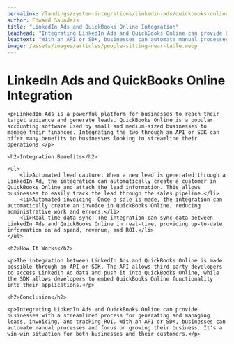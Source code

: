 ```yaml
---
permalink: /landings/system-integrations/linkedin-ads/quickbooks-online
author: Edward Saunders
title: "LinkedIn Ads and QuickBooks Online Integration"
leadhead: "Integrating LinkedIn Ads and QuickBooks Online can provide businesses with a streamlined process for generating and managing leads, invoicing, and tracking ROI"
leadtext: "With an API or SDK, businesses can automate manual processes and focus on growing their business. It's a win-win situation for both businesses and their customers."
image: /assets/images/articles/people-sitting-near-table.webp
---
```

<div class="arttext">
	<h1>LinkedIn Ads and QuickBooks Online Integration</h1>

	<p>LinkedIn Ads is a powerful platform for businesses to reach their target audience and generate leads. QuickBooks Online is a popular accounting software used by small and medium-sized businesses to manage their finances. Integrating the two through an API or SDK can offer many benefits to businesses looking to streamline their operations.</p>

	<h2>Integration Benefits</h2>

	<ul>
		<li>Automated lead capture: When a new lead is generated through a LinkedIn Ad, the integration can automatically create a customer in QuickBooks Online and attach the lead information. This allows businesses to easily track the lead through the sales pipeline.</li>
		<li>Automated invoicing: Once a sale is made, the integration can automatically create an invoice in QuickBooks Online, reducing administrative work and errors.</li>
		<li>Real-time data sync: The integration can sync data between LinkedIn Ads and QuickBooks Online in real-time, providing up-to-date information on ad spend, revenue, and ROI.</li>
	</ul>

	<h2>How It Works</h2>

	<p>The integration between LinkedIn Ads and QuickBooks Online is made possible through an API or SDK. The API allows third-party developers to access LinkedIn Ad data and push it into QuickBooks Online, while the SDK allows developers to embed QuickBooks Online functionality into their applications.</p>

	<h2>Conclusion</h2>

	<p>Integrating LinkedIn Ads and QuickBooks Online can provide businesses with a streamlined process for generating and managing leads, invoicing, and tracking ROI. With an API or SDK, businesses can automate manual processes and focus on growing their business. It's a win-win situation for both businesses and their customers.</p>

</div>
